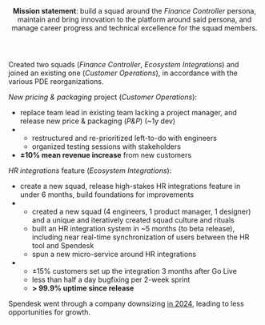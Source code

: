 <header><b>Mission statement</b>: build a squad around the <i>Finance Controller</i> persona, maintain and bring innovation to the platform around said persona, and manage career progress and technical excellence for the squad members.</header>

Created two squads (_Finance Controller_, _Ecosystem Integrations_) and joined an existing one (_Customer Operations_), in accordance with the various PDE reorganizations.

_New pricing & packaging_ project (_Customer Operations_):

<ul class="car">
<li>replace team lead in existing team lacking a project manager, and release new price & packaging (<i>P&P</i>) (~1y dev)</li>
<li>

  - restructured and re-prioritized left-to-do with engineers
  - organized testing sessions with stakeholders

</li>
<li><strong>±10% mean revenue increase</strong> from new customers</li>
</ul>

_HR integrations_ feature (_Ecosystem Integrations_):

<ul class="car">
  <li>create a new squad, release high-stakes HR integrations feature in under 6 months, build foundations for improvements</li>
  <li>

  - created a new squad (4 engineers, 1 product manager, 1 designer) and a unique and iteratively created squad culture and rituals
  - built an HR integration system in ~5 months (to beta release), including near real-time synchronization of users between the HR tool and Spendesk
  - spun a new micro-service around HR integrations

  </li>
  <li>

  - ±15% customers set up the integration 3 months after Go Live
  - less than half a day bugfixing per 2-week sprint
  - **\> 99.9% uptime since release**

  </li>
</ul>

<footer>

Spendesk went through a company downsizing <a href="https://www.lesechos.fr/start-up/ecosysteme/french-tech-la-licorne-spendesk-taille-dans-ses-effectifs-2119722" target="_blank">in 2024</a>, leading to less opportunities for growth.

</footer>
